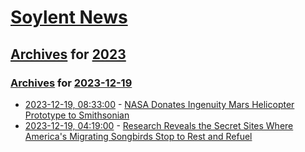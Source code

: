 # [Soylent News](../../../README.md)

## [Archives](../../index.md) for [2023](../index.md)

### [Archives](../../index.md) for [2023-12-19](index.md)

* [2023-12-19, 08:33:00](https://soylentnews.org/article.pl?sid=23/12/17/232250&from=rss) - [NASA Donates Ingenuity Mars Helicopter Prototype to Smithsonian](https://soylentnews.org/article.pl?sid=23/12/17/232250&from=rss)
* [2023-12-19, 04:19:00](https://soylentnews.org/article.pl?sid=23/12/17/067214&from=rss) - [Research Reveals the Secret Sites Where America's Migrating Songbirds Stop to Rest and Refuel](https://soylentnews.org/article.pl?sid=23/12/17/067214&from=rss)
